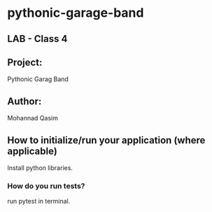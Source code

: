 # pythonic-garage-band

## LAB - Class 4
## Project: 
Pythonic Garag Band
## Author: 
Mohannad Qasim

## How to initialize/run your application (where applicable)


Install python libraries.

### How do you run tests?
run pytest in terminal.